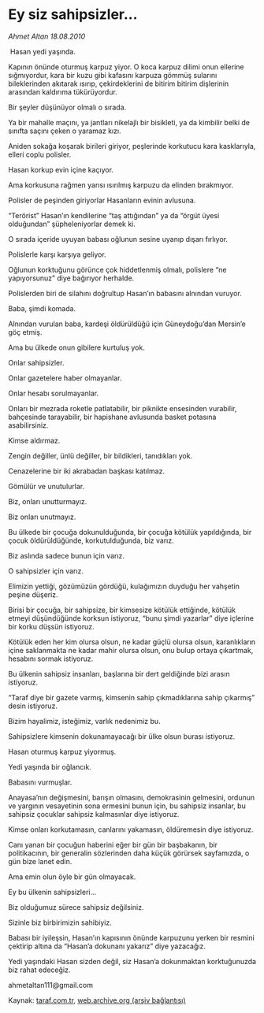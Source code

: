 # Ey siz sahipsizler...

*Ahmet Altan 18.08.2010*

<div class="yazi"><p> Hasan yedi yaşında.</p>
<p>Kapının önünde oturmuş karpuz yiyor. O koca karpuz dilimi onun ellerine sığmıyordur, kara bir kuzu gibi kafasını karpuza gömmüş sularını bileklerinden akıtarak ısırıp, çekirdeklerini de bitirim bitirim dişlerinin arasından kaldırıma tükürüyordur.</p>
<p>Bir şeyler düşünüyor olmalı o sırada.</p>
<p>Ya bir mahalle maçını, ya jantları nikelajlı bir bisikleti, ya da kimbilir belki de sınıfta saçını çeken o yaramaz kızı.</p>
<p>Aniden sokağa koşarak birileri giriyor, peşlerinde korkutucu kara kasklarıyla, elleri coplu polisler.</p>
<p>Hasan korkup evin içine kaçıyor.</p>
<p>Ama korkusuna rağmen yarısı ısırılmış karpuzu da elinden bırakmıyor.</p>
<p>Polisler de peşinden giriyorlar Hasanların evinin avlusuna.</p>
<p>“Terörist” Hasan’ın kendilerine “taş attığından” ya da “örgüt üyesi olduğundan” şüpheleniyorlar demek ki.</p>
<p>O sırada içeride uyuyan babası oğlunun sesine uyanıp dışarı fırlıyor.</p>
<p>Polislerle karşı karşıya geliyor.</p>
<p>Oğlunun korktuğunu görünce çok hiddetlenmiş olmalı, polislere “ne yapıyorsunuz” diye bağırıyor herhalde.</p>
<p>Polislerden biri de silahını doğrultup Hasan’ın babasını alnından vuruyor.</p>
<p>Baba, şimdi komada.</p>
<p>Alnından vurulan baba, kardeşi öldürüldüğü için Güneydoğu’dan Mersin’e göç etmiş.</p>
<p>Ama bu ülkede onun gibilere kurtuluş yok.</p>
<p>Onlar sahipsizler.</p>
<p>Onlar gazetelere haber olmayanlar.</p>
<p>Onlar hesabı sorulmayanlar.</p>
<p>Onları bir mezrada roketle patlatabilir, bir piknikte ensesinden vurabilir, bahçesinde tarayabilir, bir hapishane avlusunda basket potasına asabilirsiniz.</p>
<p>Kimse aldırmaz.</p>
<p>Zengin değiller, ünlü değiller, bir bildikleri, tanıdıkları yok.</p>
<p>Cenazelerine bir iki akrabadan başkası katılmaz.</p>
<p>Gömülür ve unutulurlar.</p>
<p>Biz, onları unutturmayız.</p>
<p>Biz onları unutmayız.</p>
<p>Bu ülkede bir çocuğa dokunulduğunda, bir çocuğa kötülük yapıldığında, bir çocuk öldürüldüğünde, korkutulduğunda, biz varız.</p>
<p>Biz aslında sadece bunun için varız.</p>
<p>O sahipsizler için varız.</p>
<p>Elimizin yettiği, gözümüzün gördüğü, kulağımızın duyduğu her vahşetin peşine düşeriz.</p>
<p>Birisi bir çocuğa, bir sahipsize, bir kimsesize kötülük ettiğinde, kötülük etmeyi düşündüğünde korksun istiyoruz, “bunu şimdi yazarlar” diye içlerine bir korku düşsün istiyoruz.</p>
<p>Kötülük eden her kim olursa olsun, ne kadar güçlü olursa olsun, karanlıkların içine saklanmakta ne kadar mahir olursa olsun, onu bulup ortaya çıkartmak, hesabını sormak istiyoruz.</p>
<p>Bu ülkenin sahipsiz insanları, başlarına bir dert geldiğinde bizi arasın istiyoruz.</p>
<p>“Taraf diye bir gazete varmış, kimsenin sahip çıkmadıklarına sahip çıkarmış” desin istiyoruz.</p>
<p>Bizim hayalimiz, isteğimiz, varlık nedenimiz bu.</p>
<p>Sahipsizlere kimsenin dokunamayacağı bir ülke olsun burası istiyoruz.</p>
<p>Hasan oturmuş karpuz yiyormuş.</p>
<p>Yedi yaşında bir oğlancık.</p>
<p>Babasını vurmuşlar.</p>
<p>Anayasa’nın değişmesini, barışın olmasını, demokrasinin gelmesini, ordunun ve yargının vesayetinin sona ermesini bunun için, bu sahipsiz insanlar, bu sahipsiz çocuklar sahipsiz kalmasınlar diye istiyoruz.</p>
<p>Kimse onları korkutamasın, canlarını yakamasın, öldüremesin diye istiyoruz.</p>
<p>Canı yanan bir çocuğun haberini eğer bir gün bir başbakanın, bir politikacının, bir generalin sözlerinden daha küçük görürsek sayfamızda, o gün bize lanet edin.</p>
<p>Ama emin olun öyle bir gün olmayacak.</p>
<p>Ey bu ülkenin sahipsizleri...</p>
<p>Biz olduğumuz sürece sahipsiz değilsiniz.</p>
<p>Sizinle biz birbirimizin sahibiyiz.</p>
<p>Babası bir iyileşsin, Hasan’ın kapısının önünde karpuzunu yerken bir resmini çektirip altına da “Hasan’a dokunanı yakarız” diye yazacağız.</p>
<p>Yedi yaşındaki Hasan sizden değil, siz Hasan’a dokunmaktan korktuğunuzda biz rahat edeceğiz.</p>
<p>ahmetaltan111@gmail.com</p></div>

Kaynak: [taraf.com.tr](http://www.taraf.com.tr:80/ahmet-altan/makale-ey-siz-sahipsizler.htm), [web.archive.org (arşiv bağlantısı)](http://web.archive.org/web/20100821234201/http://www.taraf.com.tr:80/ahmet-altan/makale-ey-siz-sahipsizler.htm)
